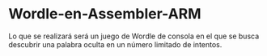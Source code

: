 # Wordle-en-Assembler-ARM
Lo que se realizará será un juego de Wordle de consola en el que se busca descubrir una  palabra oculta en un número limitado de intentos.
